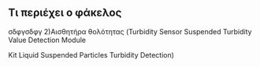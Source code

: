 ## Τι περιέχει ο φάκελος
σδφγσδφγ
2)Αισθητήρα θολότητας (Turbidity Sensor Suspended Turbidity Value Detection Module

Kit Liquid Suspended Particles Turbidity Detection)
